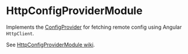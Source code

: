 # HttpConfigProviderModule

Implements the [ConfigProvider](https://github.com/DagonMetric/ng-config/blob/master/modules/ng-config/src/config-provider.ts) for fetching remote config using Angular `HttpClient`.

See [HttpConfigProviderModule wiki](https://github.com/DagonMetric/ng-config/wiki/HttpConfigProviderModule).
